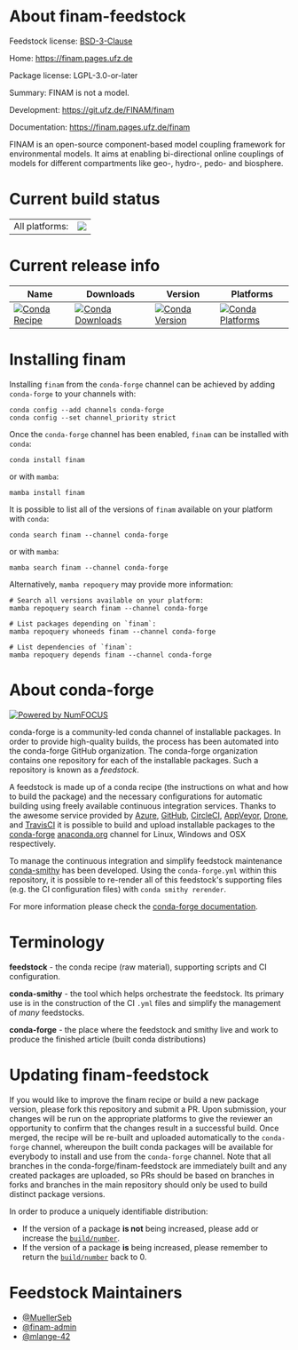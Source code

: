 About finam-feedstock
=====================

Feedstock license: [BSD-3-Clause](https://github.com/conda-forge/finam-feedstock/blob/main/LICENSE.txt)

Home: https://finam.pages.ufz.de

Package license: LGPL-3.0-or-later

Summary: FINAM is not a model.

Development: https://git.ufz.de/FINAM/finam

Documentation: https://finam.pages.ufz.de/finam

FINAM is an open-source component-based model coupling framework for environmental models.
It aims at enabling bi-directional online couplings of models for different compartments like
geo-, hydro-, pedo- and biosphere.


Current build status
====================


<table><tr><td>All platforms:</td>
    <td>
      <a href="https://dev.azure.com/conda-forge/feedstock-builds/_build/latest?definitionId=20320&branchName=main">
        <img src="https://dev.azure.com/conda-forge/feedstock-builds/_apis/build/status/finam-feedstock?branchName=main">
      </a>
    </td>
  </tr>
</table>

Current release info
====================

| Name | Downloads | Version | Platforms |
| --- | --- | --- | --- |
| [![Conda Recipe](https://img.shields.io/badge/recipe-finam-green.svg)](https://anaconda.org/conda-forge/finam) | [![Conda Downloads](https://img.shields.io/conda/dn/conda-forge/finam.svg)](https://anaconda.org/conda-forge/finam) | [![Conda Version](https://img.shields.io/conda/vn/conda-forge/finam.svg)](https://anaconda.org/conda-forge/finam) | [![Conda Platforms](https://img.shields.io/conda/pn/conda-forge/finam.svg)](https://anaconda.org/conda-forge/finam) |

Installing finam
================

Installing `finam` from the `conda-forge` channel can be achieved by adding `conda-forge` to your channels with:

```
conda config --add channels conda-forge
conda config --set channel_priority strict
```

Once the `conda-forge` channel has been enabled, `finam` can be installed with `conda`:

```
conda install finam
```

or with `mamba`:

```
mamba install finam
```

It is possible to list all of the versions of `finam` available on your platform with `conda`:

```
conda search finam --channel conda-forge
```

or with `mamba`:

```
mamba search finam --channel conda-forge
```

Alternatively, `mamba repoquery` may provide more information:

```
# Search all versions available on your platform:
mamba repoquery search finam --channel conda-forge

# List packages depending on `finam`:
mamba repoquery whoneeds finam --channel conda-forge

# List dependencies of `finam`:
mamba repoquery depends finam --channel conda-forge
```


About conda-forge
=================

[![Powered by
NumFOCUS](https://img.shields.io/badge/powered%20by-NumFOCUS-orange.svg?style=flat&colorA=E1523D&colorB=007D8A)](https://numfocus.org)

conda-forge is a community-led conda channel of installable packages.
In order to provide high-quality builds, the process has been automated into the
conda-forge GitHub organization. The conda-forge organization contains one repository
for each of the installable packages. Such a repository is known as a *feedstock*.

A feedstock is made up of a conda recipe (the instructions on what and how to build
the package) and the necessary configurations for automatic building using freely
available continuous integration services. Thanks to the awesome service provided by
[Azure](https://azure.microsoft.com/en-us/services/devops/), [GitHub](https://github.com/),
[CircleCI](https://circleci.com/), [AppVeyor](https://www.appveyor.com/),
[Drone](https://cloud.drone.io/welcome), and [TravisCI](https://travis-ci.com/)
it is possible to build and upload installable packages to the
[conda-forge](https://anaconda.org/conda-forge) [anaconda.org](https://anaconda.org/)
channel for Linux, Windows and OSX respectively.

To manage the continuous integration and simplify feedstock maintenance
[conda-smithy](https://github.com/conda-forge/conda-smithy) has been developed.
Using the ``conda-forge.yml`` within this repository, it is possible to re-render all of
this feedstock's supporting files (e.g. the CI configuration files) with ``conda smithy rerender``.

For more information please check the [conda-forge documentation](https://conda-forge.org/docs/).

Terminology
===========

**feedstock** - the conda recipe (raw material), supporting scripts and CI configuration.

**conda-smithy** - the tool which helps orchestrate the feedstock.
                   Its primary use is in the construction of the CI ``.yml`` files
                   and simplify the management of *many* feedstocks.

**conda-forge** - the place where the feedstock and smithy live and work to
                  produce the finished article (built conda distributions)


Updating finam-feedstock
========================

If you would like to improve the finam recipe or build a new
package version, please fork this repository and submit a PR. Upon submission,
your changes will be run on the appropriate platforms to give the reviewer an
opportunity to confirm that the changes result in a successful build. Once
merged, the recipe will be re-built and uploaded automatically to the
`conda-forge` channel, whereupon the built conda packages will be available for
everybody to install and use from the `conda-forge` channel.
Note that all branches in the conda-forge/finam-feedstock are
immediately built and any created packages are uploaded, so PRs should be based
on branches in forks and branches in the main repository should only be used to
build distinct package versions.

In order to produce a uniquely identifiable distribution:
 * If the version of a package **is not** being increased, please add or increase
   the [``build/number``](https://docs.conda.io/projects/conda-build/en/latest/resources/define-metadata.html#build-number-and-string).
 * If the version of a package **is** being increased, please remember to return
   the [``build/number``](https://docs.conda.io/projects/conda-build/en/latest/resources/define-metadata.html#build-number-and-string)
   back to 0.

Feedstock Maintainers
=====================

* [@MuellerSeb](https://github.com/MuellerSeb/)
* [@finam-admin](https://github.com/finam-admin/)
* [@mlange-42](https://github.com/mlange-42/)

